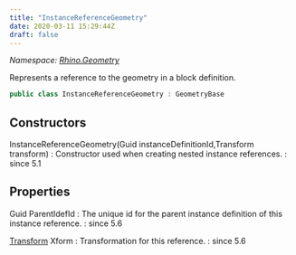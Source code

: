 ```yaml
---
title: "InstanceReferenceGeometry"
date: 2020-03-11 15:29:44Z
draft: false
---
```


*Namespace: [Rhino.Geometry](../)*

Represents a reference to the geometry in a block definition.
```cs
public class InstanceReferenceGeometry : GeometryBase
```
## Constructors

InstanceReferenceGeometry(Guid instanceDefinitionId,Transform transform)
: Constructor used when creating nested instance references.
: since 5.1
## Properties

Guid ParentIdefId
: The unique id for the parent instance definition of this instance reference.
: since 5.6

[Transform](/rhinocommon/rhino/geometry/transform/) Xform
: Transformation for this reference.
: since 5.6
